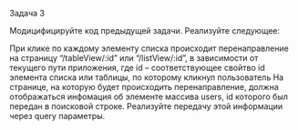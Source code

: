 Задача 3

Модицифицируйте код предыдущей задачи. Реализуйте следующее:

При клике по каждому элементу списка происходит перенаправление на страницу “/tableView/:id” или “/listView/:id”, в зависимости от текущего пути приложения, где id – соответствующее свойтво id элемента списка или таблицы, по которому кликнул пользователь На странице, на которую будет происходить перенаправление, должна отображаться инфомация об элементе массива users, id которого был передан в поисковой строке. Реализуйте передачу этой информации через query параметры.